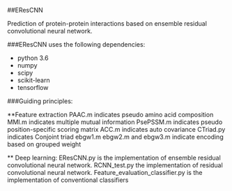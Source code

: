 ##EResCNN

Prediction of protein-protein interactions based on ensemble residual convolutional neural network.

###EResCNN uses the following dependencies:
* python 3.6 
* numpy
* scipy
* scikit-learn
* tensorflow

###Guiding principles:

**Feature extraction
  PAAC.m indicates pseudo amino acid composition
  MMI.m indicates multiple mutual information 
  PsePSSM.m indicates pseudo position-specific scoring matrix 
  ACC.m indicates auto covariance
  CTriad.py indicates Conjoint triad
  ebgw1.m ebgw2.m and ebgw3.m indicate encoding based on grouped weight

** Deep learning:
   EResCNN.py is the implementation of ensemble residual convolutional neural network.
   RCNN_test.py the implementation of residual convolutional neural network.
   Feature_evaluation_classifier.py is the implementation of conventional classifiers



